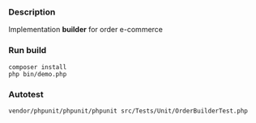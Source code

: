 ### Description

Implementation **builder** for order e-commerce

### Run build

```
composer install
php bin/demo.php
```

### Autotest

```
vendor/phpunit/phpunit/phpunit src/Tests/Unit/OrderBuilderTest.php
```